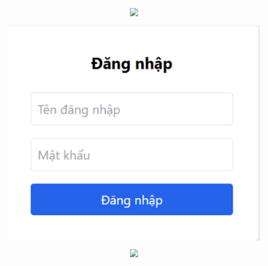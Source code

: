 <p align="center">
        <img src="https://github.com/minhson11/SHA-256/blob/main/giao%20di%E1%BB%87n.png" width="500"/>
    </p>
<p align="center">
        <img src="https://github.com/minhson11/SHA-256/blob/main/%C4%91%C4%83ng%20Nh%E1%BA%ADp.png" width="500"/>
    </p>
<p align="center">
        <img src="https://github.com/minhson11/SHA-256/blob/main/giao%20di%E1%BB%87n.png" width="500"/>
    </p>
